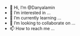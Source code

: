 - 👋 Hi, I’m @Danyalamin
- 👀 I’m interested in ...
- 🌱 I’m currently learning ...
- 💞️ I’m looking to collaborate on ...
- 📫 How to reach me ...

<!---
Danyalamin/Danyalamin is a ✨ special ✨ repository because its `README.md` (this file) appears on your GitHub profile.
You can click the Preview link to take a look at your changes.
--->
